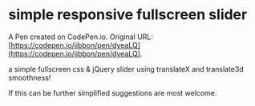 # simple responsive fullscreen slider

A Pen created on CodePen.io. Original URL: [https://codepen.io/jibbon/pen/dyeaLQ](https://codepen.io/jibbon/pen/dyeaLQ).

a simple fullscreen css & jQuery slider using translateX and translate3d smoothness!

If this can be further simplified suggestions are most welcome.